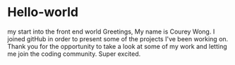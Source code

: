 # Hello-world
my start into the front end world
Greetings,
My name is Courey Wong. I joined gitHub in order to present some of the projects I've been working on. Thank you for the opportunity to take a look at some of my work and letting me join the coding community. Super excited. 
